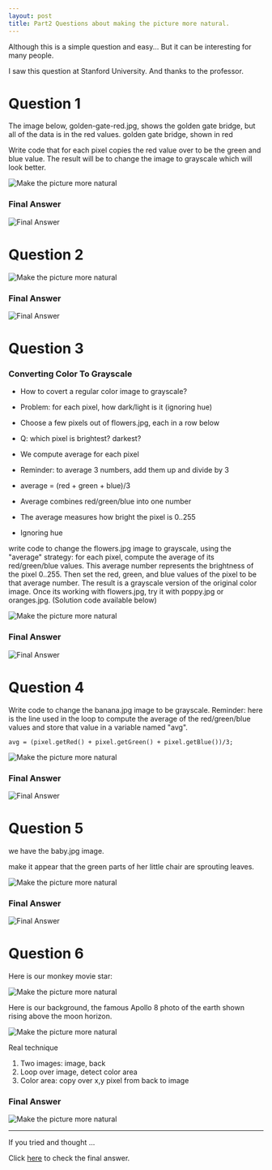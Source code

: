 ```yaml
---
layout: post
title: Part2 Questions about making the picture more natural.
---
```



Although this is a simple question and easy...
But it can be interesting for many people.

I saw this question at Stanford University.
And thanks to the professor.


# Question 1

The image below, golden-gate-red.jpg, shows the golden gate bridge, but all of the data is in the red values. 
golden gate bridge, shown in red

Write code that for each pixel copies the red value over to be the green and blue value. The result will be to change the image to grayscale which will look better.


![Make the picture more natural](https://basemax.github.io/assets/image/city3.jpg)


### Final Answer

![Final Answer](https://basemax.github.io/assets/image/city4.jpg)



# Question 2


![Make the picture more natural](https://basemax.github.io/assets/image/image3.jpg)


### Final Answer

![Final Answer](https://basemax.github.io/assets/image/image4.jpg)




# Question 3


### Converting Color To Grayscale

- How to covert a regular color image to grayscale?
- Problem: for each pixel, how dark/light is it (ignoring hue)
- Choose a few pixels out of flowers.jpg, each in a row below
- Q: which pixel is brightest? darkest?
- We compute average for each pixel
- Reminder: to average 3 numbers, add them up and divide by 3
- average = (red + green + blue)/3

- Average combines red/green/blue into one number
- The average measures how bright the pixel is 0..255
- Ignoring hue


write code to change the flowers.jpg image to grayscale, using the "average" strategy: for each pixel, compute the average of its red/green/blue values. This average number represents the brightness of the pixel 0..255. Then set the red, green, and blue values of the pixel to be that average number. The result is a grayscale version of the original color image. Once its working with flowers.jpg, try it with poppy.jpg or oranges.jpg. (Solution code available below)

![Make the picture more natural](https://basemax.github.io/assets/image/flower5.jpg)


### Final Answer

![Final Answer](https://basemax.github.io/assets/image/flower6.jpg)


# Question 4

Write code to change the banana.jpg image to be grayscale. Reminder: here is the line used in the loop to compute the average of the red/green/blue values and store that value in a variable named "avg".

```
avg = (pixel.getRed() + pixel.getGreen() + pixel.getBlue())/3;
```


![Make the picture more natural](https://basemax.github.io/assets/image/banana.jpg)


### Final Answer

![Final Answer](https://basemax.github.io/assets/image/banana2.jpg)



# Question 5

we have the baby.jpg image.

make it appear that the green parts of her little chair are sprouting leaves.

![Make the picture more natural](https://basemax.github.io/assets/image/baby.jpg)

### Final Answer


![Final Answer](https://basemax.github.io/assets/image/baby2.jpg)


# Question 6

Here is our monkey movie star:


![Make the picture more natural](https://basemax.github.io/assets/image/animal.jpg)


Here is our background, the famous Apollo 8 photo of the earth shown rising above the moon horizon.

![Make the picture more natural](https://basemax.github.io/assets/image/animal2.jpg)



Real technique
1. Two images: image, back
2. Loop over image, detect color area
3. Color area: copy over x,y pixel from back to image

### Final Answer

![Make the picture more natural](https://basemax.github.io/assets/image/animal3.jpg)

-------------


If you tried and thought ...

Click [here](https://basemax.github.io/2019/01/31/Part2-Answer-Make-the-picture-more-natural.html) to check the final answer.
